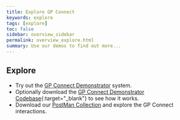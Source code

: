 ```yaml
---
title: Explore GP Connect
keywords: explore
tags: [explore]
toc: false
sidebar: overview_sidebar
permalink: overview_explore.html
summary: Use our demos to find out more...
---
```


## Explore ## 

- Try out the [GP Connect Demonstrator](system_demonstrator.html) system.
- Optionally download the [GP Connect Demonstrator Codebase](https://github.com/nhs-digital/gpconnect){:target="_blank"} to see how it works. 
- Download our [PostMan Collection](system_reference_postman.html) and explore the GP Connect interactions.
